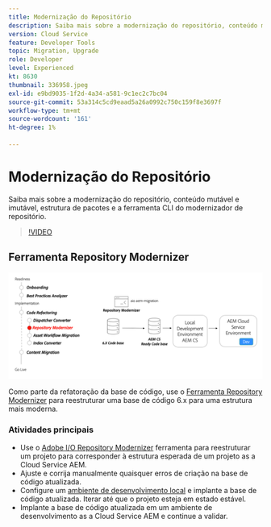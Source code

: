 ```yaml
---
title: Modernização do Repositório
description: Saiba mais sobre a modernização do repositório, conteúdo mutável e imutável, estrutura de pacotes e a ferramenta CLI do modernizador de repositório.
version: Cloud Service
feature: Developer Tools
topic: Migration, Upgrade
role: Developer
level: Experienced
kt: 8630
thumbnail: 336958.jpeg
exl-id: e9bd9035-1f2d-4a34-a581-9c1ec2c7bc04
source-git-commit: 53a314c5cd9eaad5a26a0992c750c159f8e3697f
workflow-type: tm+mt
source-wordcount: '161'
ht-degree: 1%

---
```


# Modernização do Repositório

Saiba mais sobre a modernização do repositório, conteúdo mutável e imutável, estrutura de pacotes e a ferramenta CLI do modernizador de repositório.

>[!VIDEO](https://video.tv.adobe.com/v/336958/?quality=12&learn=on)

## Ferramenta Repository Modernizer

![Conversor do Dispatcher Converter](./assets/repository-modernizer.png)

Como parte da refatoração da base de código, use o [Ferramenta Repository Modernizer](https://experienceleague.adobe.com/docs/experience-manager-cloud-service/moving/refactoring-tools/repo-modernizer.html) para reestruturar uma base de código 6.x para uma estrutura mais moderna.

### Atividades principais

* Use o [Adobe I/O Repository Modernizer](https://github.com/adobe/aio-cli-plugin-aem-cloud-service-migration#command-aio-aem-migrationrepository-modernizer) ferramenta para reestruturar um projeto para corresponder à estrutura esperada de um projeto as a Cloud Service AEM.
* Ajuste e corrija manualmente quaisquer erros de criação na base de código atualizada.
* Configure um [ambiente de desenvolvimento local](https://experienceleague.adobe.com/docs/experience-manager-learn/cloud-service/local-development-environment-set-up/overview.html) e implante a base de código atualizada. Iterar até que o projeto esteja em estado estável.
* Implante a base de código atualizada em um ambiente de desenvolvimento as a Cloud Service AEM e continue a validar.
